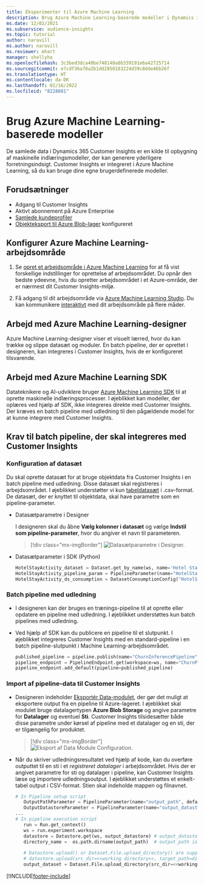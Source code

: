 ```yaml
---
title: Eksperimenter til Azure Machine Learning
description: Brug Azure Machine Learning-baserede modeller i Dynamics 365 Customer Insights.
ms.date: 12/02/2021
ms.subservice: audience-insights
ms.topic: tutorial
author: naravill
ms.author: naravill
ms.reviewer: mhart
manager: shellyha
ms.openlocfilehash: 3c3bed3dca40be748140a8b339191e6a42725714
ms.sourcegitcommit: e7cdf36a78a2b1dd2850183224d39c8dde46b26f
ms.translationtype: HT
ms.contentlocale: da-DK
ms.lasthandoff: 02/16/2022
ms.locfileid: "8228881"
---
```

# <a name="use-azure-machine-learning-based-models"></a>Brug Azure Machine Learning-baserede modeller

De samlede data i Dynamics 365 Customer Insights er en kilde til opbygning af maskinelle indlæringsmodeller, der kan generere yderligere forretningsindsigt. Customer Insights er integreret i Azure Machine Learning, så du kan bruge dine egne brugerdefinerede modeller.

## <a name="prerequisites"></a>Forudsætninger

- Adgang til Customer Insights
- Aktivt abonnement på Azure Enterprise
- [Samlede kundeprofiler](data-unification.md)
- [Objekteksport til Azure Blob-lager](export-azure-blob-storage.md) konfigureret

## <a name="set-up-azure-machine-learning-workspace"></a>Konfigurer Azure Machine Learning-arbejdsområde

1. Se [opret et arbejdsområde i Azure Machine Learning](/azure/machine-learning/concept-workspace#-create-a-workspace) for at få vist forskellige indstillinger for oprettelse af arbejdsområdet. Du opnår den bedste ydeevne, hvis du opretter arbejdsområdet i et Azure-område, der er nærmest dit Customer Insights-miljø.

1. Få adgang til dit arbejdsområde via [Azure Machine Learning Studio](https://ml.azure.com/). Du kan kommunikere [interaktivt](/azure/machine-learning/concept-workspace#tools-for-workspace-interaction) med dit arbejdsområde på flere måder.

## <a name="work-with-azure-machine-learning-designer"></a>Arbejd med Azure Machine Learning-designer

Azure Machine Learning-designer viser et visuelt lærred, hvor du kan trække og slippe datasæt og moduler. En batch pipeline, der er oprettet i designeren, kan integreres i Customer Insights, hvis de er konfigureret tilsvarende. 
   
## <a name="working-with-azure-machine-learning-sdk"></a>Arbejd med Azure Machine Learning SDK

Datateknikere og AI-udviklere bruger [Azure Machine Learning SDK](/python/api/overview/azure/ml/?preserve-view=true&view=azure-ml-py) til at oprette maskinelle indlæringsprocesser. I øjeblikket kan modeller, der oplæres ved hjælp af SDK, ikke integreres direkte med Customer Insights. Der kræves en batch pipeline med udledning til den pågældende model for at kunne integrere med Customer Insights.

## <a name="batch-pipeline-requirements-to-integrate-with-customer-insights"></a>Krav til batch pipeline, der skal integreres med Customer Insights

### <a name="dataset-configuration"></a>Konfiguration af datasæt

Du skal oprette datasæt for at bruge objektdata fra Customer Insights i en batch pipeline med udledning. Disse datasæt skal registreres i arbejdsområdet. I øjeblikket understøtter vi kun [tabeldatasæt](/azure/machine-learning/how-to-create-register-datasets#tabulardataset) i .csv-format. De datasæt, der er knyttet til objektdata, skal have parametre som en pipeline-parameter.
   
* Datasætparametre i Designer
   
     I designeren skal du åbne **Vælg kolonner i datasæt** og vælge **Indstil som pipeline-parameter**, hvor du angiver et navn til parameteren.

     > [!div class="mx-imgBorder"]
     > ![Datasætparametre i Designer.](media/intelligence-designer-dataset-parameters.png "Datasætparametre i Designer")
   
* Datasætparameter i SDK (Python)
   
   ```python
   HotelStayActivity_dataset = Dataset.get_by_name(ws, name='Hotel Stay Activity Data')
   HotelStayActivity_pipeline_param = PipelineParameter(name="HotelStayActivity_pipeline_param", default_value=HotelStayActivity_dataset)
   HotelStayActivity_ds_consumption = DatasetConsumptionConfig("HotelStayActivity_dataset", HotelStayActivity_pipeline_param)
   ```

### <a name="batch-inference-pipeline"></a>Batch pipeline med udledning
  
* I designeren kan der bruges en trænings-pipeline til at oprette eller opdatere en pipeline med udledning. I øjeblikket understøttes kun batch pipelines med udledning.

* Ved hjælp af SDK kan du publicere en pipeline til et slutpunkt. I øjeblikket integreres Customer Insights med en standard-pipeline i en batch pipeline-slutpunkt i Machine Learning-arbejdsområdet.
   
   ```python
   published_pipeline = pipeline.publish(name="ChurnInferencePipeline", description="Published Churn Inference pipeline")
   pipeline_endpoint = PipelineEndpoint.get(workspace=ws, name="ChurnPipelineEndpoint") 
   pipeline_endpoint.add_default(pipeline=published_pipeline)
   ```

### <a name="import-pipeline-data-into-customer-insights"></a>Import af pipeline-data til Customer Insights

* Designeren indeholder [Eksportér Data-modulet](/azure/machine-learning/algorithm-module-reference/export-data), der gør det muligt at eksportere output fra en pipeline til Azure-lageret. I øjeblikket skal modulet bruge datalagertypen **Azure Blob Storage** og angive parametre for **Datalager** og eventuel **Sti**. Customer Insights tilsidesætter både disse parametre under kørsel af pipeline med et datalager og en sti, der er tilgængelig for produktet.
   > [!div class="mx-imgBorder"]
   > ![Eksport af Data Module Configuration.](media/intelligence-designer-importdata.png "Eksport af Data Module Configuration")
   
* Når du skriver udledningsresultatet ved hjælp af kode, kan du overføre outputtet til en sti i et *registreret datalager* i arbejdsområdet. Hvis der er angivet parametre for sti og datalager i pipeline, kan Customer Insights læse og importere udledningsoutput. I øjeblikket understøttes et enkelt-tabel output i CSV-format. Stien skal indeholde mappen og filnavnet.

   ```python
   # In Pipeline setup script
      OutputPathParameter = PipelineParameter(name="output_path", default_value="HotelChurnOutput/HotelChurnOutput.csv")
      OutputDatastoreParameter = PipelineParameter(name="output_datastore", default_value="workspaceblobstore")
   ...
   # In pipeline execution script
      run = Run.get_context()
      ws = run.experiment.workspace
      datastore = Datastore.get(ws, output_datastore) # output_datastore is parameterized
      directory_name =  os.path.dirname(output_path)  # output_path is parameterized.
      
      # Datastore.upload() or Dataset.File.upload_directory() are supported methods to uplaod the data
      # datastore.upload(src_dir=<<working directory>>, target_path=directory_name, overwrite=False, show_progress=True)
      output_dataset = Dataset.File.upload_directory(src_dir=<<working directory>>, target = (datastore, directory_name)) # Remove trailing "/" from directory_name
   ```


[!INCLUDE[footer-include](../includes/footer-banner.md)]